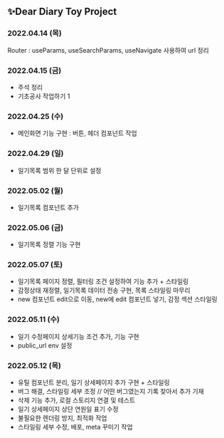 <!-- Heading -->
## ✨Dear Diary Toy Project

<!-- 작업 목록 -->
### 2022.04.14 (목)
Router : useParams, useSearchParams, useNavigate 사용하여 url 정리

### 2022.04.15 (금)
- 주석 정리
- 기초공사 작업하기 1

### 2022.04.25 (수)
- 메인화면 기능 구현 : 버튼, 헤더 컴포넌트 작업


### 2022.04.29 (일)
- 일기목록 범위 한 달 단위로 설정

### 2022.05.02 (월)
- 일기목록 컴포넌트 추가

### 2022.05.06 (금)
- 일기목록 정렬 기능 구현

### 2022.05.07 (토)
- 일기목록 페이지 정렬, 필터링 조건 설정하여 기능 추가 + 스타일링
- 감정상태 재정렬, 일기목록 데이터 전송 구현, 목록 스타일링 마무리
- new 컴포넌트 edit으로 이동, new에 edit 컴포넌트 넣기, 감정 섹션 스타일링

### 2022.05.11 (수)
- 일기 수정페이지 상세기능 조건 추가, 기능 구현
- public_url env 설정

### 2022.05.12 (목)
- 유틸 컴포넌트 분리, 일기 상세페이지 추가 구현 + 스타일링
- 버그 해결, 스타일링 세부 조정 // 어떤 버그였는지 기록 찾아서 추가 기재
- 삭제 기능 추가, 로컬 스토리지 연결 및 테스트
- 일기 상세페이지 상단 연원일 표기 수정
- 불필요한 렌더링 방지, 최적화 작업
- 스타일링 세부 수정, 배포, meta 꾸미기 작업